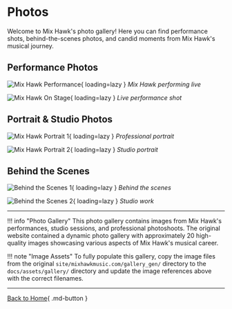 # Photos

Welcome to Mix Hawk's photo gallery! Here you can find performance shots, behind-the-scenes photos, and candid moments from Mix Hawk's musical journey.

## Performance Photos

![Mix Hawk Performance](assets/gallery/mixhawkmusic-gallery-001.jpg){ loading=lazy }
*Mix Hawk performing live*

![Mix Hawk On Stage](assets/gallery/mixhawkmusic-gallery-002.jpg){ loading=lazy }
*Live performance shot*

## Portrait & Studio Photos

![Mix Hawk Portrait 1](assets/gallery/mixhawkmusic-gallery-003.jpg){ loading=lazy }
*Professional portrait*

![Mix Hawk Portrait 2](assets/gallery/mixhawkmusic-gallery-004.jpg){ loading=lazy }
*Studio portrait*

## Behind the Scenes

![Behind the Scenes 1](assets/gallery/mixhawkmusic-gallery-005.jpg){ loading=lazy }
*Behind the scenes*

![Behind the Scenes 2](assets/gallery/mixhawkmusic-gallery-006.jpg){ loading=lazy }
*Studio work*

---

!!! info "Photo Gallery"
    This photo gallery contains images from Mix Hawk's performances, studio sessions, and professional photoshoots. The original website contained a dynamic photo gallery with approximately 20 high-quality images showcasing various aspects of Mix Hawk's musical career.

!!! note "Image Assets"
    To fully populate this gallery, copy the image files from the original `site/mixhawkmusic.com/gallery_gen/` directory to the `docs/assets/gallery/` directory and update the image references above with the correct filenames.

---

[Back to Home](index.md){ .md-button }
